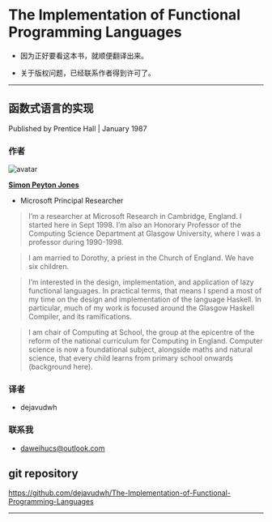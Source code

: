 # The Implementation of Functional Programming Languages


- 因为正好要看这本书，就顺便翻译出来。 

- 关于版权问题，已经联系作者得到许可了。

---

## 函数式语言的实现

Published by Prentice Hall | January 1987

### 作者

![avatar](https://www.microsoft.com/en-us/research/wp-content/uploads/2016/06/avatar_user__1465484273.JPG)

[**Simon Peyton Jones**](https://www.microsoft.com/en-us/research/people/simonpj/)

- Microsoft Principal Researcher

> I’m a researcher at Microsoft Research in Cambridge, England. I started here in Sept 1998. I’m also an Honorary Professor of the Computing Science Department at Glasgow University, where I was a professor during 1990-1998.

> I am married to Dorothy, a priest in the Church of England. We have six children.

> I’m interested in the design, implementation, and application of lazy functional languages. In practical terms, that means I spend a most of my time on the design and implementation of the language Haskell. In particular, much of my work is focused around the Glasgow Haskell Compiler, and its ramifications.

> I am chair of Computing at School, the group at the epicentre of the reform of the national curriculum for Computing in England.  Computer science is now a foundational subject, alongside maths and natural science, that every child learns from primary school onwards (background here).

### 译者

- dejavudwh

### 联系我

- daweihucs@outlook.com

## git repository

https://github.com/dejavudwh/The-Implementation-of-Functional-Programming-Languages

---